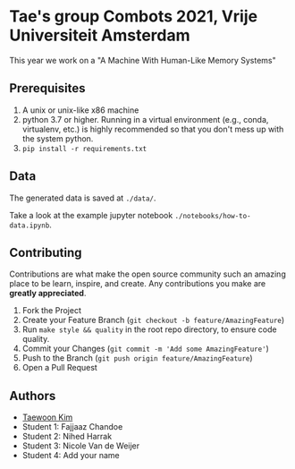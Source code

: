 # Tae's group Combots 2021, Vrije Universiteit Amsterdam

This year we work on a "A Machine With Human-Like Memory Systems"

## Prerequisites

1. A unix or unix-like x86 machine
2. python 3.7 or higher. Running in a virtual environment (e.g., conda, virtualenv, etc.) is highly recommended so that you don't mess up with the system python.
3. `pip install -r requirements.txt`

## Data

The generated data is saved at `./data/`.

Take a look at the example jupyter notebook `./notebooks/how-to-data.ipynb`.


## Contributing

Contributions are what make the open source community such an amazing place to be learn, inspire, and create. Any contributions you make are **greatly appreciated**.

1. Fork the Project
2. Create your Feature Branch (`git checkout -b feature/AmazingFeature`)
3. Run `make style && quality` in the root repo directory, to ensure code quality.
4. Commit your Changes (`git commit -m 'Add some AmazingFeature'`)
5. Push to the Branch (`git push origin feature/AmazingFeature`)
6. Open a Pull Request

## Authors

* [Taewoon Kim](https://taewoonkim.com/)
* Student 1: Fajjaaz Chandoe
* Student 2: Nihed Harrak
* Student 3: Nicole Van de Weijer
* Student 4: Add your name
